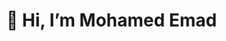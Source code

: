<h1>👋 Hi, I’m Mohamed Emad</h1>

<!---
mohamedemad-10/mohamedemad-10 is a ✨ special ✨ repository because its `README.md` (this file) appears on your GitHub profile.
You can click the Preview link to take a look at your changes.
--->
